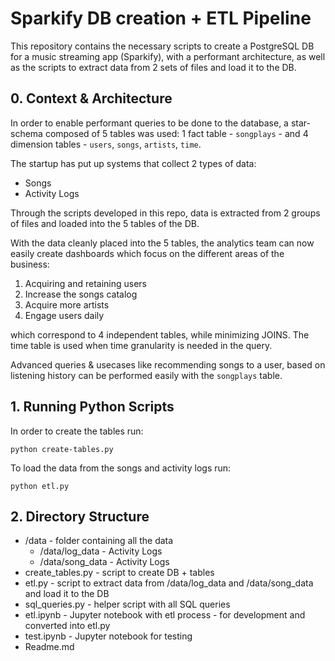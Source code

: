 # Sparkify DB creation + ETL Pipeline

This repository contains the necessary scripts to create a PostgreSQL DB for a music streaming app (Sparkify), with a performant architecture, as well as the scripts to extract data from 2 sets of files and load it to the DB.

## 0. Context & Architecture 

In order to enable performant queries to be done to the database, a star-schema composed of 5 tables was used: 1 fact table - `songplays` - and 4 dimension tables - `users`, `songs`, `artists`, `time`. 

The startup has put up systems that collect 2 types of data:

- Songs 
- Activity Logs

Through the scripts developed in this repo, data is extracted from 2 groups of files and loaded into the 5 tables of the DB. 

With the data cleanly placed into the 5 tables, the analytics team can now easily create dashboards which focus on the different areas of the business:

1. Acquiring and retaining users
2. Increase the songs catalog
3. Acquire more artists
4. Engage users daily

which correspond to 4 independent tables, while minimizing JOINS. The time table is used when time granularity is needed in the query. 

Advanced queries & usecases like recommending songs to a user, based on listening history can be performed easily with the `songplays` table.

## 1. Running Python Scripts

In order to create the tables run:

```
python create-tables.py
```

To load the data from the songs and activity logs run:

```
python etl.py
```

## 2. Directory Structure

* /data - folder containing all the data
    * /data/log_data - Activity Logs
    * /data/song_data - Activity Logs
* create_tables.py - script to create DB + tables
* etl.py - script to extract data from /data/log_data and /data/song_data and load it to the DB
* sql_queries.py - helper script with all SQL queries
* etl.ipynb - Jupyter notebook with etl process - for development and converted into etl.py
* test.ipynb - Jupyter notebook for testing
* Readme.md
